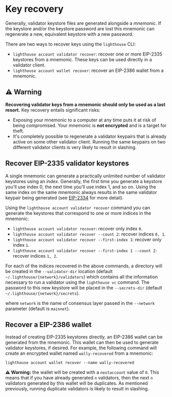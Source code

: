# Key recovery


Generally, validator keystore files are generated alongside a *mnemonic*. If
the keystore and/or the keystore password are lost this mnemonic can
regenerate a new, equivalent keystore with a new password.

There are two ways to recover keys using the `lighthouse` CLI:

- `lighthouse account validator recover`: recover one or more EIP-2335 keystores from a mnemonic.
	These keys can be used directly in a validator client.
- `lighthouse account wallet recover`: recover an EIP-2386 wallet from a
	mnemonic.

## ⚠️ Warning

**Recovering validator keys from a mnemonic should only be used as a last
resort.** Key recovery entails significant risks:

- Exposing your mnemonic to a computer at any time puts it at risk of being
	compromised. Your mnemonic is **not encrypted** and is a target for theft.
- It's completely possible to regenerate a validator keypairs that is already active
	on some other validator client. Running the same keypairs on two different
	validator clients is very likely to result in slashing.

## Recover EIP-2335 validator keystores

A single mnemonic can generate a practically unlimited number of validator
keystores using an *index*. Generally, the first time you generate a keystore
you'll use index 0, the next time you'll use index 1, and so on. Using the same
index on the same mnemonic always results in the same validator keypair being
generated (see [EIP-2334](https://eips.ethereum.org/EIPS/eip-2334) for more
detail).


Using the `lighthouse account validator recover` command you can generate the
keystores that correspond to one or more indices in the mnemonic:

- `lighthouse account validator recover`: recover only index `0`.
- `lighthouse account validator recover --count 2`: recover indices `0, 1`.
- `lighthouse account validator recover --first-index 1`: recover only index `1`.
- `lighthouse account validator recover --first-index 1 --count 2`: recover indices `1, 2`.


For each of the indices recovered in the above commands, a directory will be
created in the `--validator-dir` location (default `~/.lighthouse/{network}/validators`)
which contains all the information necessary to run a validator using the
`lighthouse vc` command. The password to this new keystore will be placed in
the `--secrets-dir` (default `~/.lighthouse/{network}/secrets`).

where `network` is the name of consensus layer passed in the `--network` parameter (default is `mainnet`).

## Recover a EIP-2386 wallet

Instead of creating EIP-2335 keystores directly, an EIP-2386 wallet can be
generated from the mnemonic. This wallet can then be used to generate validator
keystores, if desired. For example, the following command will create an
encrypted wallet named `wally-recovered` from a mnemonic:

```
lighthouse account wallet recover --name wally-recovered
```

**⚠️ Warning:** the wallet will be created with a `nextaccount` value of `0`.
This means that if you have already generated `n` validators, then the next `n`
validators generated by this wallet will be duplicates. As mentioned
previously, running duplicate validators is likely to result in slashing.
